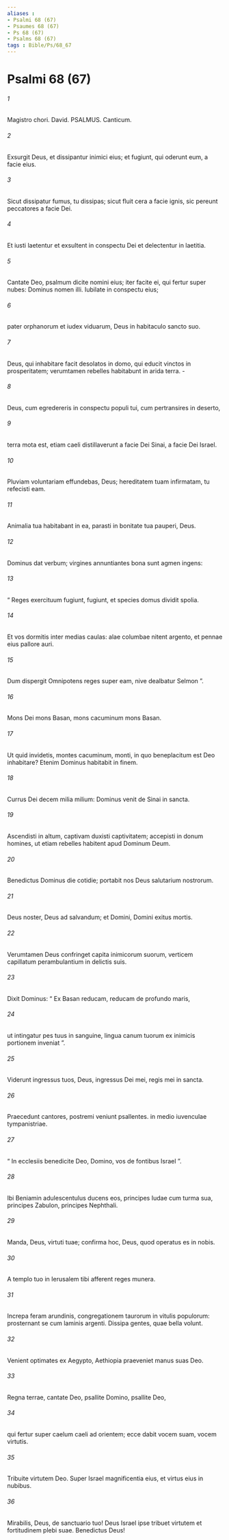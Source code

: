 ```yaml
---
aliases : 
- Psalmi 68 (67)
- Psaumes 68 (67)
- Ps 68 (67)
- Psalms 68 (67)
tags : Bible/Ps/68_67
---
```


# Psalmi 68 (67)

###### 1
Magistro chori. David. PSALMUS. Canticum.
###### 2
Exsurgit Deus, et dissipantur inimici eius; et fugiunt, qui oderunt eum, a facie eius.
###### 3
Sicut dissipatur fumus, tu dissipas; sicut fluit cera a facie ignis, sic pereunt peccatores a facie Dei.
###### 4
Et iusti laetentur et exsultent in conspectu Dei et delectentur in laetitia.
###### 5
Cantate Deo, psalmum dicite nomini eius; iter facite ei, qui fertur super nubes: Dominus nomen illi. Iubilate in conspectu eius;
###### 6
pater orphanorum et iudex viduarum, Deus in habitaculo sancto suo.
###### 7
Deus, qui inhabitare facit desolatos in domo, qui educit vinctos in prosperitatem; verumtamen rebelles habitabunt in arida terra. -
###### 8
Deus, cum egredereris in conspectu populi tui, cum pertransires in deserto,
###### 9
terra mota est, etiam caeli distillaverunt a facie Dei Sinai, a facie Dei Israel.
###### 10
Pluviam voluntariam effundebas, Deus; hereditatem tuam infirmatam, tu refecisti eam.
###### 11
Animalia tua habitabant in ea, parasti in bonitate tua pauperi, Deus.
###### 12
Dominus dat verbum; virgines annuntiantes bona sunt agmen ingens:
###### 13
“ Reges exercituum fugiunt, fugiunt, et species domus dividit spolia.
###### 14
Et vos dormitis inter medias caulas: alae columbae nitent argento, et pennae eius pallore auri.
###### 15
Dum dispergit Omnipotens reges super eam, nive dealbatur Selmon ”.
###### 16
Mons Dei mons Basan, mons cacuminum mons Basan.
###### 17
Ut quid invidetis, montes cacuminum, monti, in quo beneplacitum est Deo inhabitare? Etenim Dominus habitabit in finem.
###### 18
Currus Dei decem milia milium: Dominus venit de Sinai in sancta.
###### 19
Ascendisti in altum, captivam duxisti captivitatem; accepisti in donum homines, ut etiam rebelles habitent apud Dominum Deum.
###### 20
Benedictus Dominus die cotidie; portabit nos Deus salutarium nostrorum.
###### 21
Deus noster, Deus ad salvandum; et Domini, Domini exitus mortis.
###### 22
Verumtamen Deus confringet capita inimicorum suorum, verticem capillatum perambulantium in delictis suis.
###### 23
Dixit Dominus: “ Ex Basan reducam, reducam de profundo maris,
###### 24
ut intingatur pes tuus in sanguine, lingua canum tuorum ex inimicis portionem inveniat ”.
###### 25
Viderunt ingressus tuos, Deus, ingressus Dei mei, regis mei in sancta.
###### 26
Praecedunt cantores, postremi veniunt psallentes. in medio iuvenculae tympanistriae.
###### 27
“ In ecclesiis benedicite Deo, Domino, vos de fontibus Israel ”.
###### 28
Ibi Beniamin adulescentulus ducens eos, principes Iudae cum turma sua, principes Zabulon, principes Nephthali.
###### 29
Manda, Deus, virtuti tuae; confirma hoc, Deus, quod operatus es in nobis.
###### 30
A templo tuo in Ierusalem tibi afferent reges munera.
###### 31
Increpa feram arundinis, congregationem taurorum in vitulis populorum: prosternant se cum laminis argenti. Dissipa gentes, quae bella volunt.
###### 32
Venient optimates ex Aegypto, Aethiopia praeveniet manus suas Deo.
###### 33
Regna terrae, cantate Deo, psallite Domino, psallite Deo,
###### 34
qui fertur super caelum caeli ad orientem; ecce dabit vocem suam, vocem virtutis.
###### 35
Tribuite virtutem Deo. Super Israel magnificentia eius, et virtus eius in nubibus.
###### 36
Mirabilis, Deus, de sanctuario tuo! Deus Israel ipse tribuet virtutem et fortitudinem plebi suae. Benedictus Deus!
